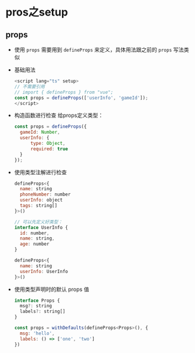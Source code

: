 # pros之setup

## props

+ 使用 `props` 需要用到 `defineProps` 来定义，具体用法跟之前的 `props` 写法类似

+ 基础用法

  ```js
  <script lang="ts" setup>
  // 不需要引用
  // import { defineProps } from "vue";
  const props = defineProps(['userInfo', 'gameId']);
  </script>
  ```

+ 构造函数进行检查 给props定义类型：

  ```js
  const props = defineProps({
    gameId: Number,
    userInfo: {
        type: Object,
        required: true
    }
  });
  ```

+ 使用类型注解进行检查

  ```js
  defineProps<{
    name: string
    phoneNumber: number
    userInfo: object
    tags: string[]
  }>()
  ```

  ```js
  // 可以先定义好类型：
  interface UserInfo {
    id: number,
    name: string,
    age: number
  }

  defineProps<{
    name: string
    userInfo: UserInfo
  }>()
  ```

+ 使用类型声明时的默认 props 值

  ```js
  interface Props {
    msg?: string
    labels?: string[]
  }

  const props = withDefaults(defineProps<Props>(), {
    msg: 'hello',
    labels: () => ['one', 'two']
  })
  ```
